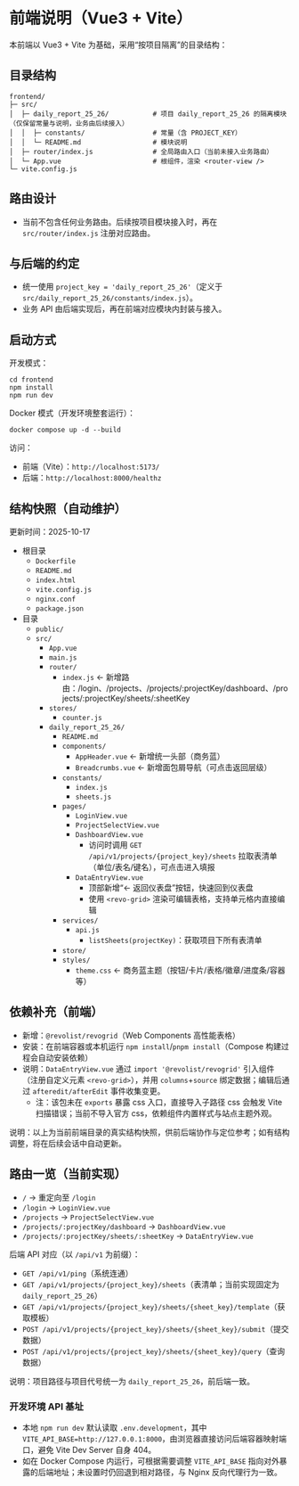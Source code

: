 # 前端说明（Vue3 + Vite）

本前端以 Vue3 + Vite 为基础，采用“按项目隔离”的目录结构：

## 目录结构

```
frontend/
├─ src/
│  ├─ daily_report_25_26/           # 项目 daily_report_25_26 的隔离模块（仅保留常量与说明，业务由后续接入）
│  │  ├─ constants/                 # 常量（含 PROJECT_KEY）
│  │  └─ README.md                  # 模块说明
│  ├─ router/index.js               # 全局路由入口（当前未接入业务路由）
│  └─ App.vue                       # 根组件，渲染 <router-view />
└─ vite.config.js
```

## 路由设计
- 当前不包含任何业务路由。后续按项目模块接入时，再在 `src/router/index.js` 注册对应路由。

## 与后端的约定
- 统一使用 `project_key = 'daily_report_25_26'`（定义于 `src/daily_report_25_26/constants/index.js`）。
- 业务 API 由后端实现后，再在前端对应模块内封装与接入。

## 启动方式
开发模式：
```
cd frontend
npm install
npm run dev
```

Docker 模式（开发环境整套运行）：
```
docker compose up -d --build
```

访问：
- 前端（Vite）：`http://localhost:5173/`
- 后端：`http://localhost:8000/healthz`
## 结构快照（自动维护）
更新时间：2025-10-17

- 根目录
  - `Dockerfile`
  - `README.md`
  - `index.html`
  - `vite.config.js`
  - `nginx.conf`
  - `package.json`
- 目录
  - `public/`
  - `src/`
    - `App.vue`
    - `main.js`
    - `router/`
      - `index.js`  ← 新增路由：/login、/projects、/projects/:projectKey/dashboard、/projects/:projectKey/sheets/:sheetKey
    - `stores/`
      - `counter.js`
    - `daily_report_25_26/`
      - `README.md`
      - `components/`
        - `AppHeader.vue`  ← 新增统一头部（商务蓝）
        - `Breadcrumbs.vue`  ← 新增面包屑导航（可点击返回层级）
      - `constants/`
        - `index.js`
        - `sheets.js`
      - `pages/`
        - `LoginView.vue`
        - `ProjectSelectView.vue`
        - `DashboardView.vue`
          - 访问时调用 `GET /api/v1/projects/{project_key}/sheets` 拉取表清单（单位/表名/键名），可点击进入填报
        - `DataEntryView.vue`
          - 顶部新增“← 返回仪表盘”按钮，快速回到仪表盘
          - 使用 `<revo-grid>` 渲染可编辑表格，支持单元格内直接编辑
      - `services/`
        - `api.js`
          - `listSheets(projectKey)`：获取项目下所有表清单
      - `store/`
      - `styles/`
        - `theme.css`  ← 商务蓝主题（按钮/卡片/表格/徽章/进度条/容器等）

## 依赖补充（前端）
- 新增：`@revolist/revogrid`（Web Components 高性能表格）
- 安装：在前端容器或本机运行 `npm install`/`pnpm install`（Compose 构建过程会自动安装依赖）
- 说明：`DataEntryView.vue` 通过 `import '@revolist/revogrid'` 引入组件（注册自定义元素 `<revo-grid>`），并用 `columns`+`source` 绑定数据；编辑后通过 `afteredit/afterEdit` 事件收集变更。
  - 注：该包未在 `exports` 暴露 css 入口，直接导入子路径 css 会触发 Vite 扫描错误；当前不导入官方 css，依赖组件内置样式与站点主题外观。

说明：以上为当前前端目录的真实结构快照，供前后端协作与定位参考；如有结构调整，将在后续会话中自动更新。
## 路由一览（当前实现）

- `/` → 重定向至 `/login`
- `/login` → `LoginView.vue`
- `/projects` → `ProjectSelectView.vue`
- `/projects/:projectKey/dashboard` → `DashboardView.vue`
- `/projects/:projectKey/sheets/:sheetKey` → `DataEntryView.vue`

后端 API 对应（以 `/api/v1` 为前缀）：
- `GET /api/v1/ping`（系统连通）
- `GET /api/v1/projects/{project_key}/sheets`（表清单；当前实现固定为 `daily_report_25_26`）
- `GET /api/v1/projects/{project_key}/sheets/{sheet_key}/template`（获取模板）
- `POST /api/v1/projects/{project_key}/sheets/{sheet_key}/submit`（提交数据）
- `POST /api/v1/projects/{project_key}/sheets/{sheet_key}/query`（查询数据）

说明：项目路径与项目代号统一为 `daily_report_25_26`，前后端一致。

### 开发环境 API 基址

- 本地 `npm run dev` 默认读取 `.env.development`，其中 `VITE_API_BASE=http://127.0.0.1:8000`，由浏览器直接访问后端容器映射端口，避免 Vite Dev Server 自身 404。
- 如在 Docker Compose 内运行，可根据需要调整 `VITE_API_BASE` 指向对外暴露的后端地址；未设置时仍回退到相对路径，与 Nginx 反向代理行为一致。
